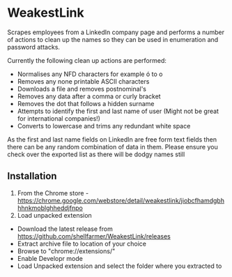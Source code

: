 # WeakestLink
Scrapes employees from a LinkedIn company page and performs a number of actions to clean up the names so they can be used in enumeration and password attacks.

Currently the following clean up actions are performed:

* Normalises any NFD characters for example ó to o
* Removes any none printable ASCII characters
* Downloads a file and removes  postnominal's
* Removes any data after a comma or curly bracket
* Removes the dot that follows a hidden surname
* Attempts to identify the first and last name of user (Might not be great for international companies!)
* Converts to lowercase and trims any redundant white space

As the first and last name fields on LinkedIn are free form text fields then there can be any random combination of data in them. Please ensure you check over the exported list as there will be dodgy names still

## Installation

1. From the Chrome store - https://chrome.google.com/webstore/detail/weakestlink/jiobcfhamdgbhhhnkmoblghheddjfnpo
2. Load unpacked extension
* Download the latest release from https://github.com/shellfarmer/WeakestLink/releases
* Extract archive file to location of your choice
* Browse to "chrome://extensions/"
* Enable Developr mode
* Load Unpacked extension and select the folder where you extracted to
